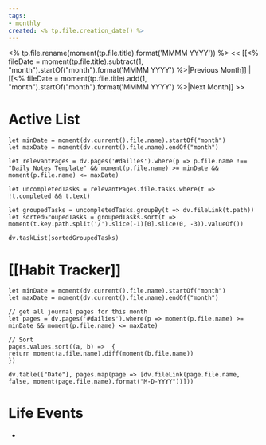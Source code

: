 ```yaml
---
tags:
- monthly
created: <% tp.file.creation_date() %>
---
```

<% tp.file.rename(moment(tp.file.title).format('MMMM YYYY')) %>
<< [[<% fileDate = moment(tp.file.title).subtract(1, "month").startOf("month").format('MMMM YYYY') %>|Previous Month]] | [[<% fileDate = moment(tp.file.title).add(1, "month").startOf("month").format('MMMM YYYY') %>|Next Month]] >>

# Active List
```dataviewjs
let minDate = moment(dv.current().file.name).startOf("month")
let maxDate = moment(dv.current().file.name).endOf("month")

let relevantPages = dv.pages('#dailies').where(p => p.file.name !== "Daily Notes Template" && moment(p.file.name) >= minDate && moment(p.file.name) <= maxDate)

let uncompletedTasks = relevantPages.file.tasks.where(t => !t.completed && t.text)

let groupedTasks = uncompletedTasks.groupBy(t => dv.fileLink(t.path))
let sortedGroupedTasks = groupedTasks.sort(t => moment(t.key.path.split('/').slice(-1)[0].slice(0, -3)).valueOf())

dv.taskList(sortedGroupedTasks)

```

# [[Habit Tracker]]

```dataviewjs  
let minDate = moment(dv.current().file.name).startOf("month")
let maxDate = moment(dv.current().file.name).endOf("month")

// get all journal pages for this month  
let pages = dv.pages('#dailies').where(p => moment(p.file.name) >= minDate && moment(p.file.name) <= maxDate) 

// Sort
pages.values.sort((a, b) =>  {
return moment(a.file.name).diff(moment(b.file.name))
})

dv.table(["Date"], pages.map(page => [dv.fileLink(page.file.name, false, moment(page.file.name).format("M-D-YYYY"))]))
```


# Life Events
- 